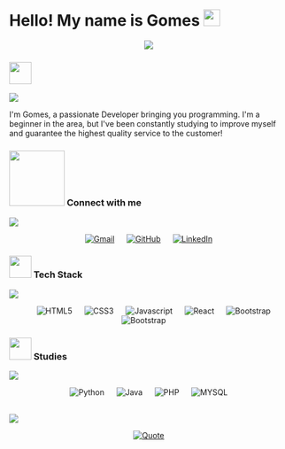 <h1 align="left">Hello! My name is Gomes <img src="https://raw.githubusercontent.com/kaueMarques/kaueMarques/master/hi.gif" height="30px"></h1>

<p align="center">
  <a href="https://github.com/DenverCoder1/readme-typing-svg"><img src="https://readme-typing-svg.herokuapp.com?font=Time+New+Roman&color=%23C8BE25&size=25&center=true&vCenter=true&width=600&height=100&lines=Systems+Development+Analyst+Student;Always+learning+new+things"></a>
</p>

### <picture><img src = "https://github.com/JoJoDevAdventure/JoJoDevAdventure/blob/main/Images/about_me.gif?raw=true" width = 40px></picture>
<img  src="https://github.com/JoJoDevAdventure/JoJoDevAdventure/blob/main/Images/borderseperator.gif">

I'm Gomes, a passionate Developer bringing you programming. I'm a beginner in the area, but I've been constantly studying to improve myself and guarantee the highest quality service to the customer!

### <picture> <img src="https://github.com/JoJoDevAdventure/JoJoDevAdventure/blob/main/Images/Connect-with-me.gif?raw=true" width="100px"> </picture> Connect with me
<img  src="https://github.com/JoJoDevAdventure/JoJoDevAdventure/blob/main/Images/borderseperator.gif">
<p align="center">
	<a href="mailto:joaovitor.jvgn2002@gmail.com"><img img src="https://img.shields.io/badge/gmail-%23EA4335.svg?style=for-the-badge&logo=gmail&logoColor=white" alt="Gmail"/></a>
	&emsp;
	<a href="https://github.com/Imortallly"><img src="https://img.shields.io/badge/github-%23181717.svg?style=for-the-badge&logo=github&logoColor=white" alt="GitHub"/></a>
	&emsp;
	<a href="https://www.linkedin.com/in/jo%C3%A3o-vitor-gomes-nunes-ab869b24a/"><img src="https://img.shields.io/badge/linkedin-%230A66C2.svg?style=for-the-badge&logo=linkedin&logoColor=white" alt="LinkedIn"/></a>
</p>

### <picture> <img src = "https://github.com/JoJoDevAdventure/JoJoDevAdventure/blob/main/Images/Programming_Languages.gif?raw=true" width = 40px>  </picture> Tech Stack
<img  src="https://github.com/JoJoDevAdventure/JoJoDevAdventure/blob/main/Images/borderseperator.gif">

<p align="center"> 
&emsp; 
&emsp;
 <img src="https://img.shields.io/badge/HTML5-E34F26?style=for-the-badge&logo=html5&logoColor=white" alt="HTML5">
&emsp;
<img src="https://img.shields.io/badge/CSS3-1572B6?style=for-the-badge&logo=css3&logoColor=white" alt="CSS3">
&emsp;
<img src="https://img.shields.io/badge/JavaScript-323330?style=for-the-badge&logo=javascript&logoColor=F7DF1E" alt="Javascript">
&emsp;
<img src="https://img.shields.io/badge/React-20232A?style=for-the-badge&logo=react&logoColor=61DAFBe" alt="React">
&emsp;
<img src="https://img.shields.io/badge/Bootstrap-563D7C?style=for-the-badge&logo=bootstrap&logoColor=white" alt="Bootstrap">
&emsp;
<img src="https://img.shields.io/badge/styled--components-DB7093?style=for-the-badge&logo=styled-components&logoColor=white" alt="Bootstrap">
&emsp;

</p>

### <picture> <img src = "https://github.com/7oSkaaa/7oSkaaa/blob/main/Images/IDEs.gif?raw=true" width = 40px>  </picture> Studies
<img  src="https://github.com/JoJoDevAdventure/JoJoDevAdventure/blob/main/Images/borderseperator.gif">
<p align="center"> 
&emsp; 
<img src="https://img.shields.io/badge/Python-14354C?style=for-the-badge&logo=python&logoColor=white" alt="Python">
&emsp;
<img src="https://img.shields.io/badge/Java-ED8B00?style=for-the-badge&logo=openjdk&logoColor=white" alt="Java">
&emsp;
<img src="https://img.shields.io/badge/PHP-777BB4?style=for-the-badge&logo=php&logoColor=white" alt="PHP">
&emsp;
<img src="https://img.shields.io/badge/MySQL-1520bd?style=for-the-badge&logo=mysql&logoColor=white" alt="MYSQL">
&emsp;
</p>

<br> 

<img  src="https://github.com/JoJoDevAdventure/JoJoDevAdventure/blob/main/Images/borderseperator.gif">

<p align = "center">
	<a href="https://github.com/piyushsuthar/github-readme-quotes"> <img alt = "Quote" src="https://quotes-github-readme.vercel.app/api?type=horizontal&theme=tokyonight&animation=grow_out_in&quoteCategory=programming">
</p>
